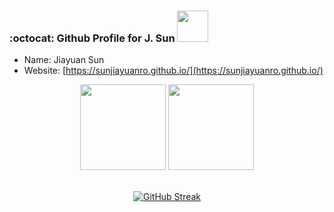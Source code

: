 ### :octocat: Github Profile for J. Sun <img src="https://media.giphy.com/media/mGcNjsfWAjY5AEZNw6/giphy.gif" width="50">

* Name: Jiayuan Sun
* Website: [https://sunjiayuanro.github.io/](https://sunjiayuanro.github.io/)

<div align="center" >
<img height="137px" src="https://github-readme-stats-git-masterrstaa-rickstaa.vercel.app/api?username=sunjiayuanro&hide_title=true&hide_border=true&show_icons=trueline_height=21&&show_icons=true&theme=vue" />
<img height="137px" src="https://github-readme-stats-git-masterrstaa-rickstaa.vercel.app/api/top-langs/?username=sunjiayuanro&hide_title=true&hide_border=true&layout=compact&langs_count=6&show_icons=true&theme=transparent" /><br><br>

[![GitHub Streak](https://streak-stats.demolab.com?user=sunjiayuanro&theme=github-light&hide_border=true&mode=weekly)](https://git.io/streak-stats)


</div>
